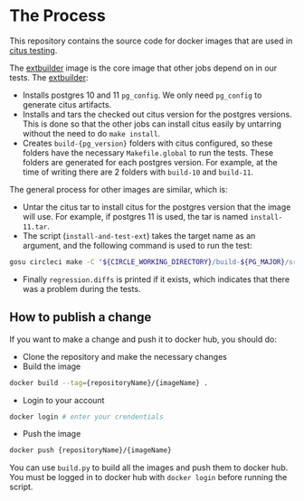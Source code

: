 # The Process

This repository contains the source code for docker images that are used in [citus testing](https://github.com/citusdata/citus/blob/master/.circleci/config.yml).  

The [extbuilder](https://github.com/citusdata/the-process/tree/master/circleci/images/extbuilder) image is the core image that other jobs depend on in our tests. The [extbuilder](https://github.com/citusdata/the-process/tree/master/circleci/images/extbuilder):

- Installs postgres 10 and 11 `pg_config`. We only need `pg_config` to generate citus artifacts.
- Installs and tars the checked out citus version for the postgres versions. This is done so that the other jobs can install citus easily by untarring without the need to do `make install`.
- Creates `build-{pg_version}` folders with citus configured, so these folders have the necessary `Makefile.global` to run the tests. These folders are generated for each postgres version. For example, at the time of writing there are 2 folders with `build-10` and `build-11`.

The general process for other images are similar, which is:

- Untar the citus tar to install citus for the postgres version that the image will use. For example, if postgres 11 is used, the tar is named `install-11.tar`.
- The script (`install-and-test-ext`) takes the target name as an argument, and the following command is used to run the test:

```bash
gosu circleci make -C "${CIRCLE_WORKING_DIRECTORY}/build-${PG_MAJOR}/src/test/regress" "${@}"
```

- Finally `regression.diffs` is printed if it exists, which indicates that there was a problem during the tests.

## How to publish a change

If you want to make a change and push it to docker hub, you should do:

- Clone the repository and make the necessary changes
- Build the image

```bash
docker build --tag={repositoryName}/{imageName} .
```

- Login to your account

```bash
docker login # enter your crendentials
```

- Push the image

```bash
docker push {repositoryName}/{imageName}
```

You can use `build.py` to build all the images and push them to docker hub. You must be logged in to docker hub with `docker login` before running the script.
